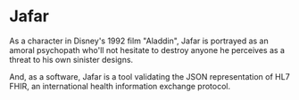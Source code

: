 Jafar
=====

As a character in Disney's 1992 film "Aladdin", Jafar is portrayed as an amoral
psychopath who'll not hesitate to destroy anyone he perceives as a
threat to his own sinister designs.

And, as a software, Jafar is a tool validating the JSON representation
of HL7 FHIR, an international health information exchange protocol.

